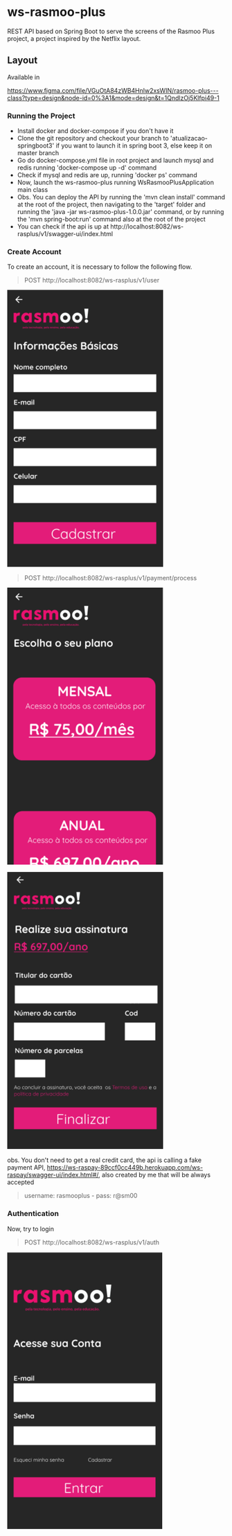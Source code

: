 # ws-rasmoo-plus

REST API based on Spring Boot to serve the screens of the Rasmoo Plus project, a project inspired by the Netflix layout.

## Layout
Available in

https://www.figma.com/file/VGuOtA84zWB4Hnlw2xsWIN/rasmoo-plus---class?type=design&node-id=0%3A1&mode=design&t=1QndlzOj5Klfpi49-1

<h3> Running the Project </h3>

- Install docker and docker-compose if you don't have it
- Clone the git repository and checkout your branch to 'atualizacao-springboot3' if you want to launch it in spring
  boot 3, else keep it on master branch
- Go do docker-compose.yml file in root project and launch mysql and redis running 'docker-compose up -d' command
- Check if mysql and redis are up, running 'docker ps' command
- Now, launch the ws-rasmoo-plus running WsRasmooPlusApplication main class
- Obs. You can deploy the API by running the 'mvn clean install' command at the root of the project, then navigating to the 'target' folder and running the 'java -jar ws-rasmoo-plus-1.0.0.jar' command, or by running the 'mvn spring-boot:run' command also at the root of the project
-  You can check if the api is up at http://localhost:8082/ws-rasplus/v1/swagger-ui/index.html

<h3>Create Account</h3>
To create an account, it is necessary to follow the following flow.

> POST http://localhost:8082/ws-rasplus/v1/user

![REGISTER](img/register.png)

>POST http://localhost:8082/ws-rasplus/v1/payment/process

![REGISTER](img/plan.png)

![REGISTER](img/credit-card.png)

obs. You don't need to get a real credit card, the api is calling a fake payment API, https://ws-raspay-89ccf0cc449b.herokuapp.com/ws-raspay/swagger-ui/index.html#/, also created by me that will be always accepted 
> username: rasmooplus - pass: r@sm00
<h3>Authentication</h3>
Now, try to login

> POST http://localhost:8082/ws-rasplus/v1/auth

![REGISTER](img/login.png)


